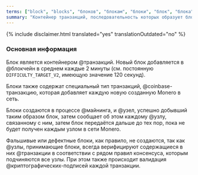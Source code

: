 ```yaml
---
terms: ["block", "blocks", "блоков", "блокам", "блоки", "блок", "блока"]
summary: "Контейнер транзакций, последовательность которых образует блокчейн"
---
```


{% include disclaimer.html translated="yes" translationOutdated="no" %}
### Основная информация

Блок является контейнером @транзакций. Новый блок добавляется в @блoкчейн в среднем каждые 2 минуты (см. постоянную `DIFFICULTY_TARGET_V2`, имеющую значение 120 секунд).

Блоки также содержат специальный тип транзакций, @coinbase-транзакцию, которая добавляет каждую новую созданную Monero в сеть.

Блоки создаются в процессе @майнинга, и @узел, успешно добывший таким образом блок, затем сообщает об этом каждому @узлу, связанному с ним, затем блок передаётся дальше до тех пор, пока не будет получен каждым узлом в сети Monero.

Фальшивые или дефектные блоки, как правило, не создаются, так как @узлы, принимающие блоки, всегда верифицируют содержащиеся в них @транзакции в соответствии с рядом правил консенсуса, которым подчиняются все узлы. При этом также происходит валидация @криптографических-подписей каждой транзакции.
